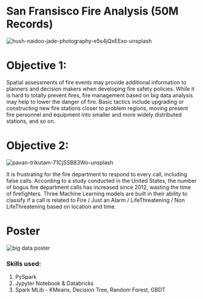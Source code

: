 # San Fransisco Fire Analysis (50M Records)
![hush-naidoo-jade-photography-e5s4jQxEExo-unsplash](https://user-images.githubusercontent.com/41823726/182960853-ec01684e-ae2a-41ff-b204-342c82d2dd10.jpg)

# Objective 1:
Spatial assessments of fire events may provide additional information to planners and decision makers when developing fire safety policies. While it is hard to totally prevent fires, fire management based on big data analysis may help to lower the danger of fire.  Basic tactics include upgrading or constructing new fire stations closer to problem regions, moving present fire personnel and equipment into smaller and more widely distributed stations, and so on.
# Objective 2:
![pavan-trikutam-71CjSSB83Wo-unsplash](https://user-images.githubusercontent.com/41823726/182961209-522b88c4-9766-4a1e-a4c1-24097a3dc1cd.jpg)

It is frustrating for the fire department to respond to every call, including false calls. According to a study conducted in the United States, the number of bogus fire department calls has increased since 2012, wasting the time of firefighters. Three Machine Learning models are built in their ability to classify if a call is related to Fire / Just an Alarm / LifeThreatening / Non LifeThreatening based on location and time.

# Poster 
![big data poster](https://user-images.githubusercontent.com/41823726/170614033-739a49d8-6f75-42fe-9bc3-147b014e6c12.png)
### Skills used:
1. PySpark
2. Jypyter Notebook & Databricks
3. Spark MLib - KMeans, Decision Tree, Random Forest, GBDT 
